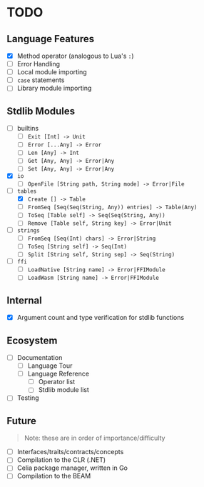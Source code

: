 # TODO

## Language Features

- [x] Method operator (analogous to Lua's `:`)
- [ ] Error Handling
- [ ] Local module importing
- [ ] `case` statements
- [ ] Library module importing

## Stdlib Modules

- [ ] builtins
    - [ ] `Exit [Int] -> Unit`
    - [ ] `Error [...Any] -> Error`
    - [ ] `Len [Any] -> Int`
    - [ ] `Get [Any, Any] -> Error|Any`
    - [ ] `Set [Any, Any] -> Error|Any`
- [x] `io`
    - [ ] `OpenFile [String path, String mode] -> Error|File`
- [ ] `tables`
    - [x] `Create [] -> Table`
    - [ ] `FromSeq [Seq(Seq(String, Any)) entries] -> Table(Any)`
    - [ ] `ToSeq [Table self] -> Seq(Seq(String, Any))`
    - [ ] `Remove [Table self, String key] -> Error|Unit`
- [ ] `strings`
    - [ ] `FromSeq [Seq(Int) chars] -> Error|String`
    - [ ] `ToSeq [String self] -> Seq(Int)`
    - [ ] `Split [String self, String sep] -> Seq(String)`
- [ ] `ffi`
    - [ ] `LoadNative [String name] -> Error|FFIModule`
    - [ ] `LoadWasm [String name] -> Error|FFIModule`

## Internal

- [x] Argument count and type verification for stdlib functions

## Ecosystem

- [ ] Documentation
    - [ ] Language Tour
    - [ ] Language Reference
        - [ ] Operator list
        - [ ] Stdlib module list
- [ ] Testing

## Future

> Note: these are in order of importance/difficulty

- [ ] Interfaces/traits/contracts/concepts
- [ ] Compilation to the CLR (.NET)
- [ ] Celia package manager, written in Go
- [ ] Compilation to the BEAM

